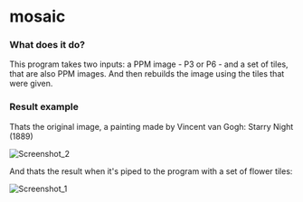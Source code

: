 # mosaic
### What does it do?
This program takes two inputs: a PPM image - P3 or P6 - and a set of tiles, that are also PPM images.
And then rebuilds the image using the tiles that were given.

### Result example
Thats the original image, a painting made by Vincent van Gogh: Starry Night (1889)

![Screenshot_2](https://user-images.githubusercontent.com/66208251/140691496-9f99ef26-bba1-43b8-8952-46553439c37e.png)

And thats the result when it's piped to the program with a set of flower tiles:

![Screenshot_1](https://user-images.githubusercontent.com/66208251/140691551-4c5c5977-f5b6-4be9-b43e-4702a4859512.png)
